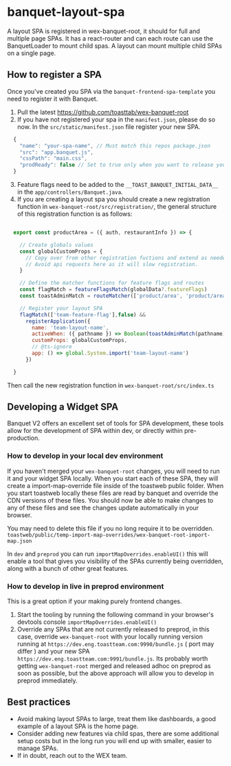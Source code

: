 # banquet-layout-spa

A layout SPA is registered in wex-banquet-root, it should for full and multiple page SPAs. It has a react-router and can each route can use the BanquetLoader to mount child spas. A layout can mount multiple child SPAs on a single page.

## How to register a SPA

Once you've created you SPA via the `banquet-frontend-spa-template` you need to register it with Banquet.

1. Pull the latest <https://github.com/toasttab/wex-banquet-root>
2. If you have not registered your spa in the `manifest.json`, please do so now. In the `src/static/manifest.json` file register your new SPA.

```js
  {
    "name": "your-spa-name", // Must match this repos package.json
    "src": "app.banquet.js",
    "cssPath": "main.css",
    "prodReady": false // Set to true only when you want to release your SPA to production.
  }
```
 3. Feature flags need to be added to the `__TOAST_BANQUET_INITIAL_DATA__` in the `app/controllers/Banquet.java`. 
 4. If you are creating a layout spa you should create a new registration function in `wex-banquet-root/src/registration/`, the general structure of this registration function is as follows:

```js

  export const productArea = ({ auth, restaurantInfo }) => {

    // Create globals values 
    const globalCustomProps = {
      // Copy over from other registration fuctions and extend as needed. 
      // Avoid api requests here as it will slow registration.
    }

    // Define the matcher functions for feature flags and routes
    const flagMatch = featureFlagsMatch(globalData?.featureFlags)
    const toastAdminMatch = routeMatcher(['product/area', 'product/area/*'])

    // Register your layout SPA 
    flagMatch(['team-feature-flag'],false) &&
      registerApplication({
        name: 'team-layout-name',
        activeWhen: ({ pathname }) => Boolean(toastAdminMatch(pathname)),
        customProps: globalCustomProps,
        // @ts-ignore
        app: () => global.System.import('team-layout-name')
      })

  }

```

Then call the new registration function in `wex-banquet-root/src/index.ts`

## Developing a Widget SPA

Banquet V2 offers an excellent set of tools for SPA development, these tools allow for the development of SPA within dev, or directly within pre-production.

### How to develop in your local dev environment

If you haven't merged your `wex-banquet-root` changes, you will need to run it and your widget SPA locally. When you start each of these SPA, they will create a import-map-override file inside of the toastweb public folder. When you start toastweb locally these files are read by banquet and override the CDN versions of these files. You should now be able to make changes to any of these files and see the changes update automatically in your browser.

You may need to delete this file if you no long require it to be overridden.
`toastweb/public/temp-import-map-overrides/wex-banquet-root-import-map.json`

In `dev` and `preprod` you can run `importMapOverrides.enableUI()` this will enable a tool that gives you visibility of the SPAs currently being overridden, along with a bunch of other great features.

### How to develop in live in preprod environment

This is a great option if your making purely frontend changes.

   1. Start the tooling by running the following command in your browser's devtools console `importMapOverrides.enableUI()`
   2. Override any SPAs that are not currently released to preprod, in this case, override `wex-banquet-root` with your locally running version running at `https://dev.eng.toastteam.com:9990/bundle.js` ( port may differ ) and your new SPA `https://dev.eng.toastteam.com:9991/bundle.js`. Its probably worth getting `wex-banquet-root` merged and released adhoc on preprod as soon as possible, but the above approach will allow you to develop in preprod immediately.

## Best practices

- Avoid making layout SPAs to large, treat them like dashboards, a good example of a layout SPA is the home page.
- Consider adding new features via child spas, there are some additional setup costs but in the long run you will end up with smaller, easier to manage SPAs.
- If in doubt, reach out to the WEX team.
